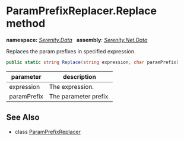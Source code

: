 # ParamPrefixReplacer.Replace method
**namespace:** *[Serenity.Data](../../README.md#serenity.data-namespace)*   **assembly**: *[Serenity.Net.Data](../../README.md)*

Replaces the param prefixes in specified expression.

```csharp
public static string Replace(string expression, char paramPrefix)
```

| parameter | description |
| --- | --- |
| expression | The expression. |
| paramPrefix | The parameter prefix. |

## See Also

* class [ParamPrefixReplacer](../ParamPrefixReplacer.md)